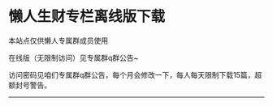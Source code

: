 # 懒人生财专栏离线版下载

本站点仅供懒人专属群成员使用

在线版（无限制访问）见专属群q群公告~

访问密码见咱们专属群q群公告，每个月会修改一下，每人每天限制下载15篇，超额封号警告。



***

[]( money.html ':include :type=iframe width=100% height=900px')